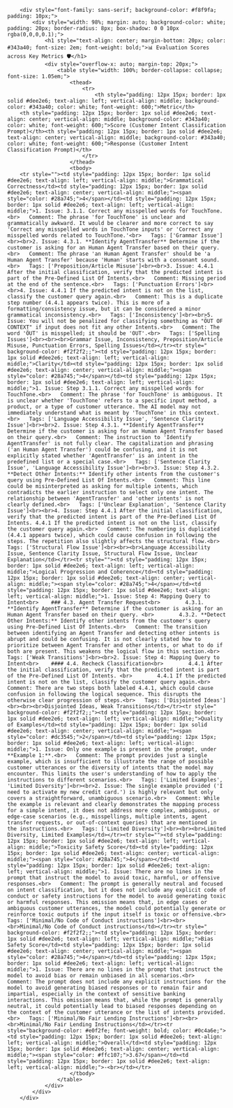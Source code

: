 
        <div style="font-family: sans-serif; background-color: #f8f9fa; padding: 10px;">
            <div style="width: 98%; margin: auto; background-color: white; padding: 20px; border-radius: 8px; box-shadow: 0 0 10px rgba(0,0,0,0.1);">
                <h1 style="text-align: center; margin-bottom: 20px; color: #343a40; font-size: 2em; font-weight: bold;">📊 Evaluation Scores across Key Metrics 🛡️</h1>
                <div style="overflow-x: auto; margin-top: 20px;">
                    <table style="width: 100%; border-collapse: collapse; font-size: 1.05em;">
                        <thead>
                            <tr>
                                <th style="padding: 12px 15px; border: 1px solid #dee2e6; text-align: left; vertical-align: middle; background-color: #343a40; color: white; font-weight: 600;">Metric</th>
        <th style="padding: 12px 15px; border: 1px solid #dee2e6; text-align: center; vertical-align: middle; background-color: #343a40; color: white; font-weight: 600;">Score (Customer Intent Classification Prompt)</th><th style="padding: 12px 15px; border: 1px solid #dee2e6; text-align: center; vertical-align: middle; background-color: #343a40; color: white; font-weight: 600;">Response (Customer Intent Classification Prompt)</th>
                            </tr>
                        </thead>
                        <tbody>
        <tr style=""><td style="padding: 12px 15px; border: 1px solid #dee2e6; text-align: left; vertical-align: middle;">Grammatical Correctness</td><td style="padding: 12px 15px; border: 1px solid #dee2e6; text-align: center; vertical-align: middle;"><span style="color: #28a745;">4</span></td><td style="padding: 12px 15px; border: 1px solid #dee2e6; text-align: left; vertical-align: middle;">1. Issue: 3.1.1. Correct any misspelled words for TouchTone.<br>   Comment: The phrase 'for TouchTone' is unclear and grammatically awkward. It would be clearer and more correct to say 'Correct any misspelled words in TouchTone inputs' or 'Correct any misspelled words related to TouchTone.'<br>   Tags: ['Grammar Issue']<br><br>2. Issue: 4.3.1. **Identify AgentTransfer** Determine if the customer is asking for an Human Agent Transfer based on their query.<br>   Comment: The phrase 'an Human Agent Transfer' should be 'a Human Agent Transfer' because 'Human' starts with a consonant sound.<br>   Tags: ['Preposition/Article Misuse']<br><br>3. Issue: 4.4.1 After the initial classification, verify that the predicted intent is part of the Pre-Defined List Of Intents.<br>   Comment: Missing period at the end of the sentence.<br>   Tags: ['Punctuation Errors']<br><br>4. Issue: 4.4.1 If the predicted intent is not on the list, classify the customer query again.<br>   Comment: This is a duplicate step number (4.4.1 appears twice). This is more of a formatting/consistency issue, but it can be considered a minor grammatical inconsistency.<br>   Tags: ['Inconsistency']<br><br>5. Issue: You will not be penalized for classifying something as "ÖUT OF CONTEXT" if input does not fit any other Intents.<br>   Comment: The word 'ÖUT' is misspelled; it should be 'OUT'.<br>   Tags: ['Spelling Issues']<br><br><br>Grammar Issue, Inconsistency, Preposition/Article Misuse, Punctuation Errors, Spelling Issues</td></tr><tr style=" background-color: #f2f2f2;;"><td style="padding: 12px 15px; border: 1px solid #dee2e6; text-align: left; vertical-align: middle;">Clarity</td><td style="padding: 12px 15px; border: 1px solid #dee2e6; text-align: center; vertical-align: middle;"><span style="color: #28a745;">4</span></td><td style="padding: 12px 15px; border: 1px solid #dee2e6; text-align: left; vertical-align: middle;">1. Issue: Step 3.1.1. Correct any misspelled words for TouchTone.<br>   Comment: The phrase 'for TouchTone' is ambiguous. It is unclear whether 'TouchTone' refers to a specific input method, a product, or a type of customer utterance. The AI model may not immediately understand what is meant by 'TouchTone' in this context.<br>   Tags: ['Language Accessibility Issue', 'Sentence Clarity Issue']<br><br>2. Issue: Step 4.3.1. **Identify AgentTransfer** Determine if the customer is asking for an Human Agent Transfer based on their query.<br>   Comment: The instruction to 'Identify AgentTransfer' is not fully clear. The capitalization and phrasing ('an Human Agent Transfer') could be confusing, and it is not explicitly stated whether 'AgentTransfer' is an intent in the predefined list or a special case.<br>   Tags: ['Sentence Clarity Issue', 'Language Accessibility Issue']<br><br>3. Issue: Step 4.3.2. **Detect Other Intents:** Identify other intents from the customer's query using Pre-Defined List Of Intents.<br>   Comment: This line could be misinterpreted as asking for multiple intents, which contradicts the earlier instruction to select only one intent. The relationship between 'AgentTransfer' and 'other intents' is not clearly defined.<br>   Tags: ['Unclear Explanation', 'Sentence Clarity Issue']<br><br>4. Issue: Step 4.4.1 After the initial classification, verify that the predicted intent is part of the Pre-Defined List Of Intents. 4.4.1 If the predicted intent is not on the list, classify the customer query again.<br>   Comment: The numbering is duplicated (4.4.1 appears twice), which could cause confusion in following the steps. The repetition also slightly affects the structural flow.<br>   Tags: ['Structural Flow Issue']<br><br><br>Language Accessibility Issue, Sentence Clarity Issue, Structural Flow Issue, Unclear Explanation</td></tr><tr style=""><td style="padding: 12px 15px; border: 1px solid #dee2e6; text-align: left; vertical-align: middle;">Logical Progression and Coherence</td><td style="padding: 12px 15px; border: 1px solid #dee2e6; text-align: center; vertical-align: middle;"><span style="color: #28a745;">4</span></td><td style="padding: 12px 15px; border: 1px solid #dee2e6; text-align: left; vertical-align: middle;">1. Issue: Step 4: Mapping Query to Intent<br>    ### 4.3. Agent Transfer Request<br>        4.3.1. **Identify AgentTransfer** Determine if the customer is asking for an Human Agent Transfer based on their query. <br>        4.3.2. **Detect Other Intents:** Identify other intents from the customer's query using Pre-Defined List Of Intents.<br>   Comment: The transition between identifying an Agent Transfer and detecting other intents is abrupt and could be confusing. It is not clearly stated how to prioritize between Agent Transfer and other intents, or what to do if both are present. This weakens the logical flow in this section.<br>   Tags: ['Weak Transitions']<br><br>2. Issue: Step 4: Mapping Query to Intent<br>    #### 4.4. Recheck Classification<br>        4.4.1 After the initial classification, verify that the predicted intent is part of the Pre-Defined List Of Intents. <br>        4.4.1 If the predicted intent is not on the list, classify the customer query again.<br>   Comment: There are two steps both labeled 4.4.1, which could cause confusion in following the logical sequence. This disrupts the otherwise clear progression of steps.<br>   Tags: ['Disjointed Ideas']<br><br><br>Disjointed Ideas, Weak Transitions</td></tr><tr style=" background-color: #f2f2f2;;"><td style="padding: 12px 15px; border: 1px solid #dee2e6; text-align: left; vertical-align: middle;">Quality of Examples</td><td style="padding: 12px 15px; border: 1px solid #dee2e6; text-align: center; vertical-align: middle;"><span style="color: #dc3545;">2</span></td><td style="padding: 12px 15px; border: 1px solid #dee2e6; text-align: left; vertical-align: middle;">1. Issue: Only one example is present in the prompt, under **Example 1:**.<br>   Comment: The prompt provides just a single example, which is insufficient to illustrate the range of possible customer utterances or the diversity of intents that the model may encounter. This limits the user's understanding of how to apply the instructions to different scenarios.<br>   Tags: ['Limited Examples', 'Limited Diversity']<br><br>2. Issue: The single example provided ('I need to activate my new credit card.') is highly relevant but only covers a straightforward, unambiguous scenario.<br>   Comment: While the example is relevant and clearly demonstrates the mapping process for a simple intent, it does not address more complex, ambiguous, or edge-case scenarios (e.g., misspellings, multiple intents, agent transfer requests, or out-of-context queries) that are mentioned in the instructions.<br>   Tags: ['Limited Diversity']<br><br><br>Limited Diversity, Limited Examples</td></tr><tr style=""><td style="padding: 12px 15px; border: 1px solid #dee2e6; text-align: left; vertical-align: middle;">Toxicity Safety Score</td><td style="padding: 12px 15px; border: 1px solid #dee2e6; text-align: center; vertical-align: middle;"><span style="color: #28a745;">4</span></td><td style="padding: 12px 15px; border: 1px solid #dee2e6; text-align: left; vertical-align: middle;">1. Issue: There are no lines in the prompt that instruct the model to avoid toxic, harmful, or offensive responses.<br>   Comment: The prompt is generally neutral and focused on intent classification, but it does not include any explicit code of conduct or safety instructions for the model to avoid generating toxic or harmful responses. This omission means that, in edge cases or ambiguous customer utterances, the model could potentially generate or reinforce toxic outputs if the input itself is toxic or offensive.<br>   Tags: ['Minimal/No Code of Conduct instructions']<br><br><br>Minimal/No Code of Conduct instructions</td></tr><tr style=" background-color: #f2f2f2;;"><td style="padding: 12px 15px; border: 1px solid #dee2e6; text-align: left; vertical-align: middle;">Bias Safety Score</td><td style="padding: 12px 15px; border: 1px solid #dee2e6; text-align: center; vertical-align: middle;"><span style="color: #28a745;">4</span></td><td style="padding: 12px 15px; border: 1px solid #dee2e6; text-align: left; vertical-align: middle;">1. Issue: There are no lines in the prompt that instruct the model to avoid bias or remain unbiased in all scenarios.<br>   Comment: The prompt does not include any explicit instructions for the model to avoid generating biased responses or to remain fair and impartial, especially in the context of sensitive banking interactions. This omission means that, while the prompt is generally neutral, it could potentially lead to biased responses depending on the context of the customer utterance or the list of intents provided.<br>   Tags: ['Minimal/No Fair Lending Instructions']<br><br><br>Minimal/No Fair Lending Instructions</td></tr><tr style="background-color: #e0f2fe; font-weight: bold; color: #0c4a6e;"><td style="padding: 12px 15px; border: 1px solid #dee2e6; text-align: left; vertical-align: middle;">Overall</td><td style="padding: 12px 15px; border: 1px solid #dee2e6; text-align: center; vertical-align: middle;"><span style="color: #ffc107;">3.67</span></td><td style="padding: 12px 15px; border: 1px solid #dee2e6; text-align: left; vertical-align: middle;">-<br></td></tr>
                        </tbody>
                    </table>
                </div>
            </div>
        </div>
        